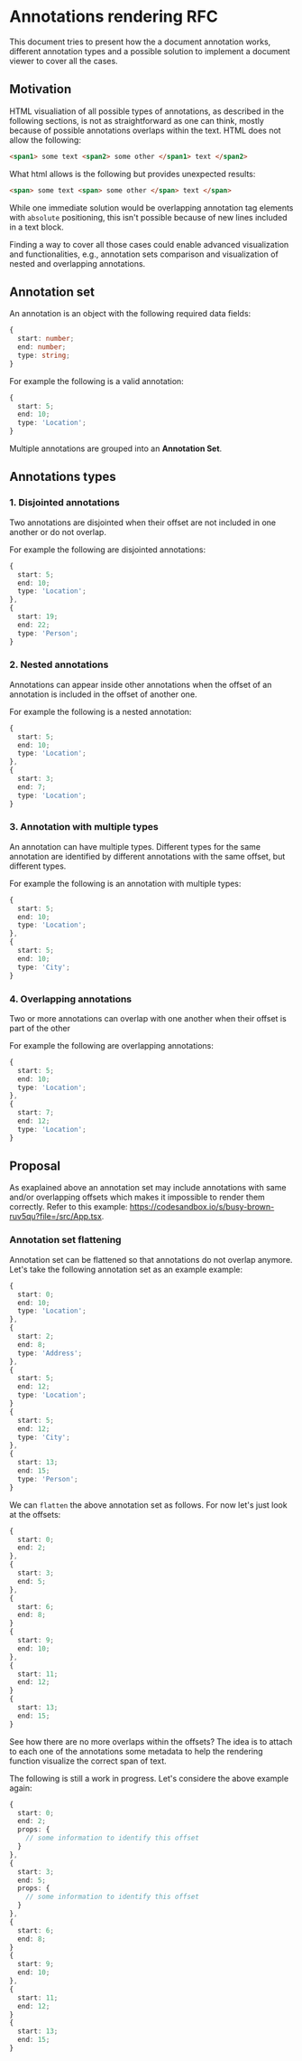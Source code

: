# Annotations rendering RFC

This document tries to present how the a document annotation works, different annotation types and a possible solution to implement a document viewer to cover all the cases.

## Motivation

HTML visualiation of all possible types of annotations, as described in the following sections, is not as straightforward as one can think, mostly because of possible annotations overlaps within the text. HTML does not allow the following:

```html
<span1> some text <span2> some other </span1> text </span2>
```

What html allows is the following but provides unexpected results:

```html
<span> some text <span> some other </span> text </span>
```

While one immediate solution would be overlapping annotation tag elements with `absolute` positioning, this isn't possible because of new lines included in a text block.

Finding a way to cover all those cases could enable advanced visualization and functionalities, e.g., annotation sets comparison and visualization of nested and overlapping annotations.

## Annotation set

An annotation is an object with the following required data fields:

```ts
{
  start: number;
  end: number;
  type: string;
}
```

For example the following is a valid annotation:

```ts
{
  start: 5;
  end: 10;
  type: 'Location';
}
```

Multiple annotations are grouped into an **Annotation Set**.

## Annotations types

### 1. Disjointed annotations

Two annotations are disjointed when their offset are not included in one another or do not overlap.

For example the following are disjointed annotations:

```ts
{
  start: 5;
  end: 10;
  type: 'Location';
},
{
  start: 19;
  end: 22;
  type: 'Person';
}
```

### 2. Nested annotations

Annotations can appear inside other annotations when the offset of an annotation is included in the offset of another one.

For example the following is a nested annotation:

```ts
{
  start: 5;
  end: 10;
  type: 'Location';
},
{
  start: 3;
  end: 7;
  type: 'Location';
}
```

### 3. Annotation with multiple types

An annotation can have multiple types. Different types for the same annotation are identified by different annotations with the same offset, but different types.

For example the following is an annotation with multiple types:

```ts
{
  start: 5;
  end: 10;
  type: 'Location';
},
{
  start: 5;
  end: 10;
  type: 'City';
}
```

### 4. Overlapping annotations

Two or more annotations can overlap with one another when their offset is part of the other

For example the following are overlapping annotations:

```ts
{
  start: 5;
  end: 10;
  type: 'Location';
},
{
  start: 7;
  end: 12;
  type: 'Location';
}
```

## Proposal

As exaplained above an annotation set may include annotations with same and/or overlapping offsets which makes it impossible to render them correctly. Refer to this example: https://codesandbox.io/s/busy-brown-ruv5qu?file=/src/App.tsx.

### Annotation set flattening

Annotation set can be flattened so that annotations do not overlap anymore.
Let's take the following annotation set as an example example:

```ts
{
  start: 0;
  end: 10;
  type: 'Location';
},
{
  start: 2;
  end: 8;
  type: 'Address';
},
{
  start: 5;
  end: 12;
  type: 'Location';
}
{
  start: 5;
  end: 12;
  type: 'City';
},
{
  start: 13;
  end: 15;
  type: 'Person';
}
```

We can `flatten` the above annotation set as follows. For now let's just look at the offsets:

```ts
{
  start: 0;
  end: 2;
},
{
  start: 3;
  end: 5;
},
{
  start: 6;
  end: 8;
}
{
  start: 9;
  end: 10;
},
{
  start: 11;
  end: 12;
}
{
  start: 13;
  end: 15;
}
```

See how there are no more overlaps within the offsets? The idea is to attach to each one of the annotations some metadata to help the rendering function visualize the correct span of text.

The following is still a work in progress. Let's considere the above example again:

```ts
{
  start: 0;
  end: 2;
  props: {
    // some information to identify this offset
  }
},
{
  start: 3;
  end: 5;
  props: {
    // some information to identify this offset
  }
},
{
  start: 6;
  end: 8;
}
{
  start: 9;
  end: 10;
},
{
  start: 11;
  end: 12;
}
{
  start: 13;
  end: 15;
}
```
